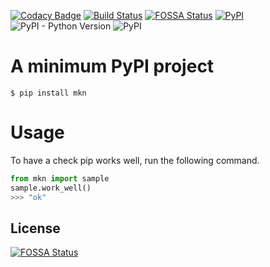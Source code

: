 [![Codacy Badge](https://api.codacy.com/project/badge/Grade/3d0ca33bc82d4af4995ba2eab33cd102)](https://app.codacy.com/manual/mojikimino/mkn?utm_source=github.com&utm_medium=referral&utm_content=mojikimino/mkn&utm_campaign=Badge_Grade_Dashboard)
[![Build Status](https://travis-ci.com/mojikimino/mkn.svg?branch=master)](https://travis-ci.com/mojikimino/mkn)
[![FOSSA Status](https://app.fossa.io/api/projects/git%2Bgithub.com%2Fmojikimino%2Fmkn.svg?type=shield)](https://app.fossa.io/projects/git%2Bgithub.com%2Fmojikimino%2Fmkn?ref=badge_shield)
[![PyPI](https://img.shields.io/pypi/wheel/mkn?style=flat-square)](https://img.shields.io/pypi/wheel/mkn?style=flat-square)
![PyPI - Python Version](https://img.shields.io/pypi/pyversions/mkn)
![PyPI](https://img.shields.io/pypi/v/mkn)

# A minimum PyPI project

```
$ pip install mkn
```

# Usage

To have a check pip works well, run the following command.

```python
from mkn import sample
sample.work_well()
>>> "ok"
```


## License
[![FOSSA Status](https://app.fossa.io/api/projects/git%2Bgithub.com%2Fmojikimino%2Fmkn.svg?type=large)](https://app.fossa.io/projects/git%2Bgithub.com%2Fmojikimino%2Fmkn?ref=badge_large)
